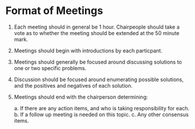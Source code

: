 # Format of Meetings

1. Each meeting should in general be 1 hour.  Chairpeople should take a vote as to whether the meeting should be extended at the 50 minute mark.

2. Meetings should begin with introductions by each particpant.

3. Meetings should generally be focused around discussing solutions to one or two specific problems.

4. Discussion should be focused around enumerating possible solutions, and the positives and negatives of each solution.

5. Meetings should end with the chairperson determining:
	
    a. If there are any action items, and who is taking responsibility for each.
    b. If a follow up meeting is needed on this topic.
    c. Any other consensus items.